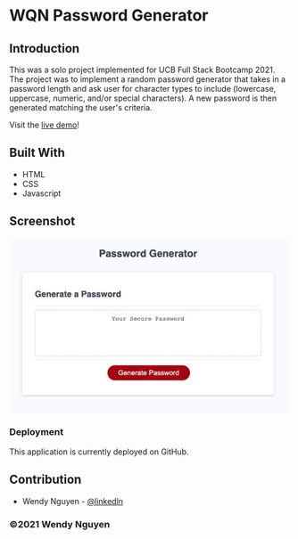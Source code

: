 # WQN Password Generator

## Introduction
This was a solo project implemented for UCB Full Stack Bootcamp 2021. The project was to implement a random password generator that takes in a password length and ask user for character types to include (lowercase, uppercase, numeric, and/or special characters). A new password is then generated matching the user's criteria.


Visit the [live demo](https://wendyqnguyen.github.io/wqn-portfolio/)!

## Built With
* HTML
* CSS
* Javascript

## Screenshot
<p align="center"><img src="./screenshot.jpeg"></p>

### Deployment

This application is currently deployed on GitHub.


## Contribution
- Wendy Nguyen - [@linkedln](https://www.linkedin.com/in/wenguyen/)

### ©️2021 Wendy Nguyen 
